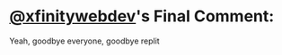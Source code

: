# [@xfinitywebdev](https://replit.com/@xfinitywebdev)'s Final Comment:

Yeah, goodbye everyone, goodbye replit
